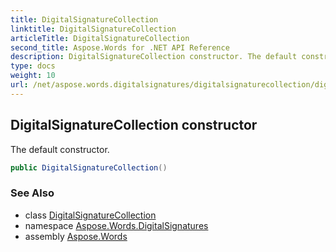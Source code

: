 ```yaml
---
title: DigitalSignatureCollection
linktitle: DigitalSignatureCollection
articleTitle: DigitalSignatureCollection
second_title: Aspose.Words for .NET API Reference
description: DigitalSignatureCollection constructor. The default constructor in C#.
type: docs
weight: 10
url: /net/aspose.words.digitalsignatures/digitalsignaturecollection/digitalsignaturecollection/
---
```

## DigitalSignatureCollection constructor

The default constructor.

```csharp
public DigitalSignatureCollection()
```

### See Also

* class [DigitalSignatureCollection](../)
* namespace [Aspose.Words.DigitalSignatures](../../digitalsignaturecollection/)
* assembly [Aspose.Words](../../../)
